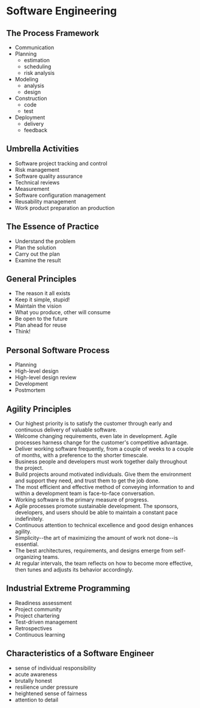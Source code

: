 # Software Engineering

## The Process Framework

- Communication
- Planning
    - estimation
    - scheduling
    - risk analysis
- Modeling
    - analysis
    - design
- Construction
    - code
    - test
- Deployment
    - delivery
    - feedback

## Umbrella Activities

- Software project tracking and control
- Risk management
- Software quality assurance
- Technical reviews
- Measurement
- Software configuration management
- Reusability management
- Work product preparation an production

## The Essence of Practice

- Understand the problem
- Plan the solution
- Carry out the plan
- Examine the result

## General Principles

- The reason it all exists
- Keep it simple, stupid!
- Maintain the vision
- What you produce, other will consume
- Be open to the future
- Plan ahead for reuse
- Think!

## Personal Software Process

- Planning
- High-level design
- High-level design review
- Development
- Postmortem

## Agility Principles

- Our highest priority is to satisfy the customer through early and continuous delivery of valuable software.
- Welcome changing requirements, even late in development. Agile processes harness change for the customer's competitive advantage.
- Deliver working software frequently, from a couple of weeks to a couple of months, with a preference to the shorter timescale.
- Business people and developers must work together daily throughout the project.
- Build projects around motivated individuals. Give them the environment and support they need, and trust them to get the job done.
- The most efficient and effective method of conveying information to and within a development team is face-to-face conversation.
- Working software is the primary measure of progress.
- Agile processes promote sustainable development. The sponsors, developers, and users should be able to maintain a constant pace indefinitely.
- Continuous attention to technical excellence and good design enhances agility.
- Simplicity--the art of maximizing the amount of work not done--is essential.
- The best architectures, requirements, and designs emerge from self-organizing teams.
- At regular intervals, the team reflects on how to become more effective, then tunes and adjusts its behavior accordingly.

## Industrial Extreme Programming 

- Readiness assessment
- Project community
- Project chartering
- Test-driven management
- Retrospectives
- Continuous learning

## Characteristics of a Software Engineer

- sense of individual responsibility
- acute awareness
- brutally honest
- resilience under pressure
- heightened sense of fairness
- attention to detail

